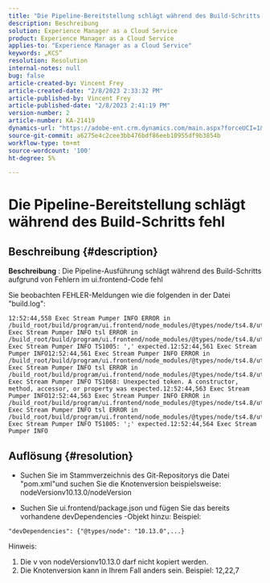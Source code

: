 ```yaml
---
title: "Die Pipeline-Bereitstellung schlägt während des Build-Schritts fehl."
description: Beschreibung
solution: Experience Manager as a Cloud Service
product: Experience Manager as a Cloud Service
applies-to: "Experience Manager as a Cloud Service"
keywords: „KCS“
resolution: Resolution
internal-notes: null
bug: false
article-created-by: Vincent Frey
article-created-date: "2/8/2023 2:33:32 PM"
article-published-by: Vincent Frey
article-published-date: "2/8/2023 2:41:19 PM"
version-number: 2
article-number: KA-21419
dynamics-url: "https://adobe-ent.crm.dynamics.com/main.aspx?forceUCI=1&pagetype=entityrecord&etn=knowledgearticle&id=11387d8d-bda7-ed11-aad1-6045bd006b4b"
source-git-commit: a6275e4c2cee3bb476bdf86eeb10955df9b3854b
workflow-type: tm+mt
source-wordcount: '100'
ht-degree: 5%

---
```


# Die Pipeline-Bereitstellung schlägt während des Build-Schritts fehl

## Beschreibung {#description}


<b>Beschreibung</b> : Die Pipeline-Ausführung schlägt während des Build-Schritts aufgrund von Fehlern im ui.frontend-Code fehl

Sie beobachten FEHLER-Meldungen wie die folgenden in der Datei &quot;build.log&quot;:


```
12:52:44,558 Exec Stream Pumper INFO ERROR in /build_root/build/program/ui.frontend/node_modules/@types/node/ts4.8/util.d.ts12:52:44,559 Exec Stream Pumper INFO tsl ERROR in /build_root/build/program/ui.frontend/node_modules/@types/node/ts4.8/util.d.ts(1485,42)12:52:44,561 Exec Stream Pumper INFO TS1005: ',' expected.12:52:44,561 Exec Stream Pumper INFO12:52:44,561 Exec Stream Pumper INFO ERROR in /build_root/build/program/ui.frontend/node_modules/@types/node/ts4.8/util.d.ts12:52:44,562 Exec Stream Pumper INFO tsl ERROR in /build_root/build/program/ui.frontend/node_modules/@types/node/ts4.8/util.d.ts(1485,44)12:52:44,563 Exec Stream Pumper INFO TS1068: Unexpected token. A constructor, method, accessor, or property was expected.12:52:44,563 Exec Stream Pumper INFO12:52:44,563 Exec Stream Pumper INFO ERROR in /build_root/build/program/ui.frontend/node_modules/@types/node/ts4.8/util.d.ts12:52:44,564 Exec Stream Pumper INFO tsl ERROR in /build_root/build/program/ui.frontend/node_modules/@types/node/ts4.8/util.d.ts(1485,57)12:52:44,564 Exec Stream Pumper INFO TS1005: ';' expected.12:52:44,564 Exec Stream Pumper INFO
```



## Auflösung {#resolution}


- Suchen Sie im Stammverzeichnis des Git-Repositorys die Datei &quot;pom.xml&quot;und suchen Sie die Knotenversion beispielsweise: nodeVersionv10.13.0/nodeVersion

- Suchen Sie ui.frontend/package.json und fügen Sie das bereits vorhandene devDependencies -Objekt hinzu: Beispiel:


```
"devDependencies": {"@types/node": "10.13.0",...}
```


Hinweis:
1. Die v von nodeVersionv10.13.0 darf nicht kopiert werden.
2. Die Knotenversion kann in Ihrem Fall anders sein. Beispiel: 12,22,7
